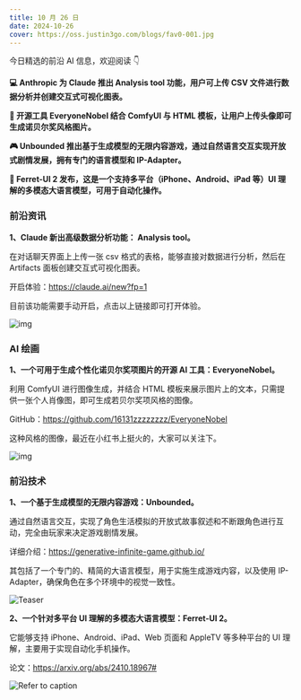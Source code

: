 ```yaml
---
title: 10 月 26 日
date: 2024-10-26
cover: https://oss.justin3go.com/blogs/fav0-001.jpg
---
```


今日精选的前沿 AI 信息，欢迎阅读 👇

**💻 Anthropic 为 Claude 推出 Analysis tool 功能，用户可上传 CSV 文件进行数据分析并创建交互式可视化图表。**

**🎨 开源工具 EveryoneNobel 结合 ComfyUI 与 HTML 模板，让用户上传头像即可生成诺贝尔奖风格图片。**

**🎮 Unbounded 推出基于生成模型的无限内容游戏，通过自然语言交互实现开放式剧情发展，拥有专门的语言模型和 IP-Adapter。**

**🤖 Ferret-UI 2 发布，这是一个支持多平台（iPhone、Android、iPad 等）UI 理解的多模态大语言模型，可用于自动化操作。**



### 前沿资讯

**1、Claude 新出高级数据分析功能： Analysis tool。**

在对话聊天界面上上传一张 csv 格式的表格，能够直接对数据进行分析，然后在 Artifacts 面板创建交互式可视化图表。

开启体验：https://claude.ai/new?fp=1

目前该功能需要手动开启，点击以上链接即可打开体验。

![img](https://images.zsxq.com/FjOpzNshJhw0a_oe-hNrN1mvlVpK?imageMogr2/auto-orient/quality/100!/ignore-error/1&e=1732982399&s=mtvyvvtvyyyj&token=kIxbL07-8jAj8w1n4s9zv64FuZZNEATmlU_Vm6zD:I8iQOO1_M9zfPbcYrRIjL-iz8EQ=)



### AI 绘画

**1、一个可用于生成个性化诺贝尔奖项图片的开源 AI 工具：EveryoneNobel。**

利用 ComfyUI 进行图像生成，并结合 HTML 模板来展示图片上的文本，只需提供一张个人肖像图，即可生成若贝尔奖项风格的图像。

GitHub：https://github.com/16131zzzzzzzz/EveryoneNobel

这种风格的图像，最近在小红书上挺火的，大家可以关注下。

![img](https://cdn.jsdelivr.net/gh/freelander/oss@master/ai-daily/2024-10-26/overview.png)

### 前沿技术

**1、一个基于生成模型的无限内容游戏：Unbounded。**

通过自然语言交互，实现了角色生活模拟的开放式故事叙述和不断跟角色进行互动，完全由玩家来决定游戏剧情发展。

详细介绍：https://generative-infinite-game.github.io/

其包括了一个专门的、精简的大语言模型，用于实施生成游戏内容，以及使用 IP-Adapter，确保角色在多个环境中的视觉一致性。

![Teaser](https://cdn.jsdelivr.net/gh/freelander/oss@master/ai-daily/2024-10-26/teaser.png)



**2、一个针对多平台 UI 理解的多模态大语言模型：Ferret-UI 2。**

它能够支持 iPhone、Android、iPad、Web 页面和 AppleTV 等多种平台的 UI 理解，主要用于实现自动化手机操作。

论文：https://arxiv.org/abs/2410.18967#

![Refer to caption](https://arxiv.org/html/2410.18967v1/x3.png)
